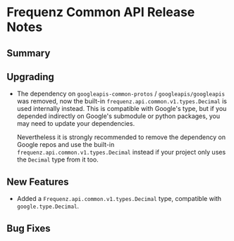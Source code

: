 # Frequenz Common API Release Notes

## Summary

<!-- Here goes a general summary of what this release is about -->

## Upgrading

- The dependency on `googleapis-common-protos` / `googleapis/googleapis` was
  removed, now the built-in `frequenz.api.common.v1.types.Decimal` is used
  internally instead. This is compatible with Google's type, but if you
  depended indirectly on Google's submodule or python packages, you may need to
  update your dependencies.

  Nevertheless it is strongly recommended to remove the dependency on Google
  repos and use the built-in `frequenz.api.common.v1.types.Decimal` instead if
  your project only uses the `Decimal` type from it too.

## New Features

- Added a `Frequenz.api.common.v1.types.Decimal` type, compatible with
  `google.type.Decimal`.

## Bug Fixes

<!-- Here goes notable bug fixes that are worth a special mention or explanation -->
